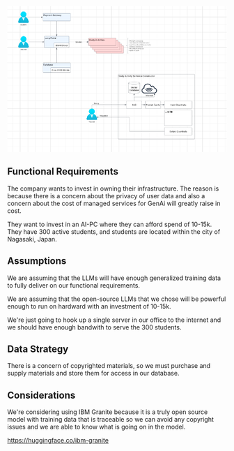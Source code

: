 ![screenshot](genai-architecture.png)

## Functional Requirements

The company wants to invest in owning their infrastructure.
The reason is because there is a concern about the privacy of user
data and also a concern about the cost of managed services for GenAi will
greatly raise in cost. 

They want to invest in an AI-PC where they can afford spend of 10-15k.
They have 300 active students, and students are located within the city
of Nagasaki, Japan.

## Assumptions

We are assuming that the LLMs will have enough generalized training data
to fully deliver on our functional requirements.

We are assuming that the open-source LLMs that we chose will be powerful
enough to run on hardward with an investment of 10-15k.

We're just going to hook up a single server in our office to the internet
and we should have enough bandwith to serve the 300 students.

## Data Strategy

There is a concern of copyrighted materials, so we must purchase and
supply materials and store them for access in our database.

## Considerations

We're considering using IBM Granite because it is a truly open source
model with training data that is traceable so we can avoid any
copyright issues and we are able to know what is going on in the model.

https://huggingface.co/ibm-granite
